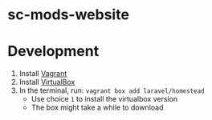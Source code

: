 # sc-mods-website


# Development

1. Install [Vagrant](http://www.vagrantup.com/downloads.html)
2. Install [VirtualBox](https://www.virtualbox.org)
3. In the terminal, run: `vagrant box add laravel/homestead`
    - Use choice `1` to install the virtualbox version
    - The box might take a while to download
